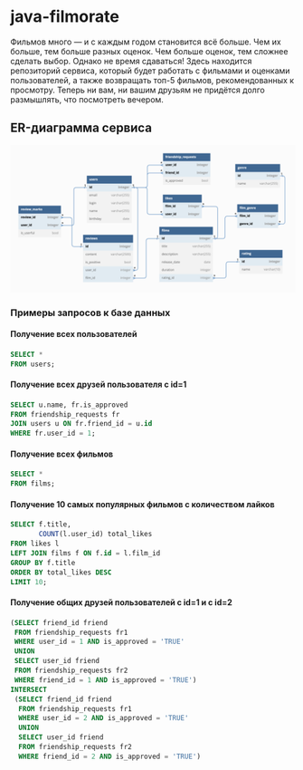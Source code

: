 # java-filmorate

Фильмов много — и с каждым годом становится всё больше. Чем их больше, тем больше разных оценок. Чем больше оценок, тем сложнее сделать выбор. Однако не время сдаваться! Здесь находится репозиторий сервиса, который будет работать с фильмами и оценками пользователей, а также возвращать топ-5 фильмов, рекомендованных к просмотру. Теперь ни вам, ни вашим друзьям не придётся долго размышлять, что посмотреть вечером.

## ER-диаграмма сервиса

![ER-diagram](readme-files/filmorate-er-diagram-v2.png)

### Примеры запросов к базе данных

#### Получение всех пользователей
```SQL
SELECT * 
FROM users;
```

#### Получение всех друзей пользователя с id=1
```SQL
SELECT u.name, fr.is_approved
FROM friendship_requests fr
JOIN users u ON fr.friend_id = u.id
WHERE fr.user_id = 1;
```

#### Получение всех фильмов
```SQL
SELECT * 
FROM films;
```

#### Получение 10 самых популярных фильмов с количеством лайков
```SQL
SELECT f.title,
       COUNT(l.user_id) total_likes
FROM likes l
LEFT JOIN films f ON f.id = l.film_id
GROUP BY f.title
ORDER BY total_likes DESC
LIMIT 10;  
```

#### Получение общих друзей пользователей с id=1 и с id=2
```SQL
(SELECT friend_id friend
 FROM friendship_requests fr1
 WHERE user_id = 1 AND is_approved = 'TRUE'
 UNION 
 SELECT user_id friend
 FROM friendship_requests fr2
 WHERE friend_id = 1 AND is_approved = 'TRUE') 
INTERSECT
 (SELECT friend_id friend
  FROM friendship_requests fr1
  WHERE user_id = 2 AND is_approved = 'TRUE'
  UNION 
  SELECT user_id friend
  FROM friendship_requests fr2
  WHERE friend_id = 2 AND is_approved = 'TRUE')
```